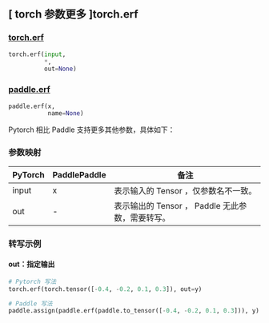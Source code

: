 ## [ torch 参数更多 ]torch.erf
### [torch.erf](https://pytorch.org/docs/stable/generated/torch.erf.html?highlight=torch+erf#torch.erf)

```python
torch.erf(input,
          *,
          out=None)
```

### [paddle.erf](https://www.paddlepaddle.org.cn/documentation/docs/zh/api/paddle/erf_cn.html#erf)

```python
paddle.erf(x,
           name=None)
```

Pytorch 相比 Paddle 支持更多其他参数，具体如下：
### 参数映射
| PyTorch       | PaddlePaddle | 备注                                                   |
| ------------- | ------------ | ------------------------------------------------------ |
|  input  |  x  | 表示输入的 Tensor ，仅参数名不一致。  |
|  out  | -  | 表示输出的 Tensor ， Paddle 无此参数，需要转写。    |

### 转写示例
#### out：指定输出
```python
# Pytorch 写法
torch.erf(torch.tensor([-0.4, -0.2, 0.1, 0.3]), out=y)

# Paddle 写法
paddle.assign(paddle.erf(paddle.to_tensor([-0.4, -0.2, 0.1, 0.3])), y)
```
